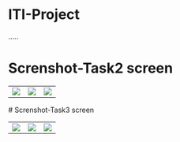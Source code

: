 # ITI-Project
.....

# Screnshot-Task2 screen
<table>
 <tr>
        <td><img src="https://github.com/ahmed-faroukk/ITI-Project/assets/72602749/890a6b51-f4cc-4dd3-ad7d-98ed88e1d1cb"></td>
        <td><img src="https://github.com/ahmed-faroukk/ITI-Project/assets/72602749/d45187b9-ec4e-49d2-8a4c-e02d60575083"></td>
           <td><img src="https://github.com/ahmed-faroukk/ITI-Project/assets/72602749/80a85395-a57f-4103-bcc6-51c81216e6e3"></td>

  </tr>
</table>
# Screnshot-Task3 screen
<table>
 <tr>
        <td><img src="https://github.com/ahmed-faroukk/ITI-Project/assets/72602749/edc5a390-1489-4e86-bc71-9d3bbc0304c9"></td>
          <td><img src="https://github.com/ahmed-faroukk/ITI-Project/assets/72602749/25d2d486-bea6-466e-9c73-4a313d2ccded"></td>
        <td><img src="https://github.com/ahmed-faroukk/ITI-Project/assets/72602749/e464b2ee-53fc-4775-9e3c-1a2d1158b81f"></td>

  </tr>
</table>
